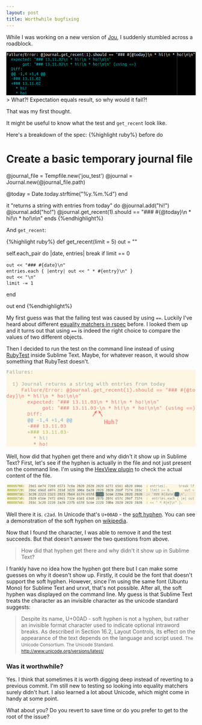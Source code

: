 ```yaml
---
layout: post
title: Worthwhile bugfixing
---
```


While I was working on a new version of [Jou](https://github.com/phansch/jou), I suddenly stumbled across a roadblock.

<a href="/assets/images/posts/2013-11-03-bugfixing/rspec_failure.png" class="thumbnail">
  <img src="/assets/images/posts/2013-11-03-bugfixing/rspec_failure.png" alt="screenshot" />
</a>
> What?! Expectation equals result, so why would it fail?!

That was my first thought. 

It might be useful to know what the test and `get_recent` look like.

Here's a breakdown of the spec:
{%highlight ruby%}
before do
  # Create a basic temporary journal file
  @journal_file = Tempfile.new('jou_test')
  @journal = Journal.new(@journal_file.path)

  @today = Date.today.strftime("%y.%m.%d")
end

it "returns a string with entries from today" do
  @journal.add("hi!")
  @journal.add("ho!")
  @journal.get_recent(1).should == "### #{@today}\n * hi!\n * ho!\n\n"
ends
{%endhighlight%}

And `get_recent`:

{%highlight ruby%}
def get_recent(limit = 5)
  out = ""

  self.each_pair do |date, entries|
    break if limit == 0

    out << "### #{date}­\n"
    entries.each { |entry| out << " * #{entry}\n" }
    out << "\n"
    limit -= 1
  end

  out
end
{%endhighlight%}

My first guess was that the failing test was caused by using `==`. Luckily I've heard about 
different [equality matchers in rspec](https://www.relishapp.com/rspec/rspec-expectations/v/2-0/docs/matchers/equality-matchers) before. I looked them up and it turns out that using `==` is 
indeed the right choice to compare the values of two different objects. 

Then I decided to run the test on the command line instead of using [RubyTest](https://packagecontrol.io/packages/RubyTest) inside Sublime Text. Maybe, for whatever reason, it would show something that RubyTest doesn't. 

<a href="/assets/images/posts/2013-11-03-bugfixing/rspec_failure2.png" class="thumbnail">
  <img src="/assets/images/posts/2013-11-03-bugfixing/rspec_failure2.png" alt="screenshot" />
</a>

Well, how did that hyphen get there and why didn't it show up in Sublime Text?
First, let's see if the hyphen is actually in the file and not just present on the command line. 
I'm using the [HexView plugin](https://packagecontrol.io/packages/HexViewer) to check the actual content of the file.

<a href="/assets/images/posts/2013-11-03-bugfixing/hex.png" class="thumbnail">
  <img src="/assets/images/posts/2013-11-03-bugfixing/hex.png" alt="screenshot" />
</a>

Well there it is. `c2ad`. In Unicode that's `U+00AD` ­­­­­­- the [soft hyphen](http://www.fileformat.info/info/unicode/char/00ad/index.htm). You can see a demonstration of the soft hyphen on [wikipedia](https://en.wikipedia.org/wiki/Soft_hyphen).

Now that I found the character, I was able to remove it and the test succeeds. But that doesn't answer the two questions from above.

> How did that hyphen get there and why didn't it show up in Sublime Text?

I frankly have no idea how the hyphen got there but I can make some guesses on why it doesn't show up. Firstly, it could be the font that doesn't support the soft hyphen. However, since I'm using the same font (Ubuntu Mono) for Sublime Text and urxvt, that's not possible. After all, the soft hyphen was displayed on the command line. My guess is that Sublime Text treats the character as an invisible character as the unicode standard suggests:

> Despite its name, U+00AD - soft hyphen is not a hyphen, but rather an invisible format character used to indicate optional intraword breaks. As described in Section 16.2, Layout Controls, its effect on the appearance of the text depends on the language and script used.
<small>The Unicode Consortium. The Unicode Standard.  
<a href="http://www.unicode.org/versions/latest/">http://www.unicode.org/versions/latest/</a></small>

### Was it worthwhile?
Yes. I think that sometimes it is worth digging deep instead of reverting to a previous commit.
I'm still new to testing so looking into equality matchers surely didn't hurt. I also learned a lot about Unicode, which might come in handy at some point.

What about you? Do you revert to save time or do you prefer to get to the root of the issue? 
